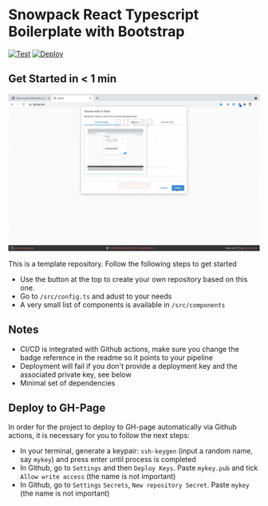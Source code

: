 # Snowpack React Typescript Boilerplate with Bootstrap

[![Test](https://github.com/nexys-system/boilerplate_snowpack_bootstrap/actions/workflows/test.yml/badge.svg)](https://github.com/nexys-system/boilerplate_snowpack_bootstrap/actions/workflows/test.yml)
[![Deploy](https://github.com/nexys-system/boilerplate_snowpack_bootstrap/actions/workflows/deploy.yml/badge.svg)](https://github.com/nexys-system/boilerplate_snowpack_bootstrap/actions/workflows/deploy.yml)

## Get Started in < 1 min

![](./recording.gif)

This is a template repository. Follow the following steps to get started

- Use the button at the top to create your own repository based on this one.
- Go to `/src/config.ts` and adust to your needs
- A very small list of components is available in `/src/components`

## Notes

- CI/CD is integrated with Github actions, make sure you change the badge reference in the readme so it points to your pipeline
- Deployment will fail if you don't provide a deployment key and the associated private key, see below
- Minimal set of dependencies


## Deploy to GH-Page

In order for the project to deploy to GH-page automatically via Github actions, it is necessary for you to follow the next steps:
* In your terminal, generate a keypair: `ssh-keygen` (input a random name, say `mykey`) and press enter until process is completed
* In Github, go to `Settings` and then `Deploy Keys`. Paste `mykey.pub` and tick `Allow write access`  (the name is not important)
* In Github, go to `Settings` `Secrets`, `New repository Secret`. Paste `mykey` (the name is not important)
